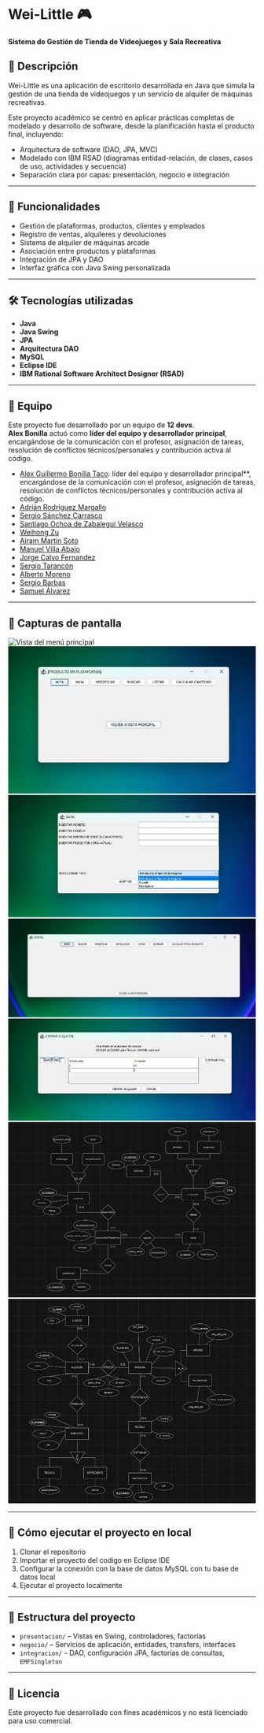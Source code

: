 # Wei-Little 🎮  
**Sistema de Gestión de Tienda de Videojuegos y Sala Recreativa**

## 📌 Descripción  
Wei-Little es una aplicación de escritorio desarrollada en Java que simula la gestión de una tienda de videojuegos y un servicio de alquiler de máquinas recreativas.

Este proyecto académico se centró en aplicar prácticas completas de modelado y desarrollo de software, desde la planificación hasta el producto final, incluyendo:  
- Arquitectura de software (DAO, JPA, MVC)  
- Modelado con IBM RSAD (diagramas entidad-relación, de clases, casos de uso, actividades y secuencia)  
- Separación clara por capas: presentación, negocio e integración

---

## 🧠 Funcionalidades  
- Gestión de plataformas, productos, clientes y empleados  
- Registro de ventas, alquileres y devoluciones  
- Sistema de alquiler de máquinas arcade  
- Asociación entre productos y plataformas  
- Integración de JPA y DAO  
- Interfaz gráfica con Java Swing personalizada

---

## 🛠️ Tecnologías utilizadas  
- **Java**  
- **Java Swing**  
- **JPA**  
- **Arquitectura DAO**  
- **MySQL**  
- **Eclipse IDE**  
- **IBM Rational Software Architect Designer (RSAD)**

---

## 👥 Equipo  
Este proyecto fue desarrollado por un equipo de **12 devs**.  
**Alex Bonilla** actuó como **líder del equipo y desarrollador principal**, encargándose de la comunicación con el profesor, asignación de tareas, resolución de conflictos técnicos/personales y contribución activa al código.
- [Alex Guillermo Bonilla Taco](https://github.com/alexboni97): líder del equipo y desarrollador principal**, encargándose de la comunicación con el profesor, asignación de tareas, resolución de conflictos técnicos/personales y contribución activa al código.
- [Adrián Rodríguez Margallo](https://github.com/adrizz8)
- [Sergio Sánchez Carrasco](https://github.com/WalterDeRacagua) 
- [Santiago Ochoa de Zabalegui Velasco](https://github.com/SantiOch)
- [Weihong Zu](https://github.com/whz0) 
- [Airam Martin Soto](https://github.com/airamsoto)
- [Manuel Villa Abajo](https://github.com/Manuvi03) 
- [Jorge Calvo Fernandez](https://github.com/jorgecafe) 
- [Sergio Tarancón](https://github.com/sertaran) 
- [Alberto Moreno](https://github.com/albertomog88) 
- [Sergio Barbas](https://github.com/SerBarbas) 
- [Samuel Álvarez](https://github.com/samualvmed) 
---

## 📸 Capturas de pantalla  
![Vista del menú principal](screenshots/menu-principal.png)
![Gestión de un producto](screenshots/producto-plataforma.png)
![Alta de un producto](screenshots/alta-maquina.png)
![Venta de un videojuego](screenshots/venta.png)
![Alquiler de una maquina](screenshots/alquilar-maquina.png)
![Modelo E-R Tienda Videojuegos](screenshots/modelo-videojuegos.png)
![Modelo E-R Sala de Arcade](screenshots/modelo-arcade.png)

---

## 🚀 Cómo ejecutar el proyecto en local  
1. Clonar el repositorio  
2. Importar el proyecto del codigo en Eclipse IDE  
3. Configurar la conexión con la base de datos MySQL con tu base de datos local
4. Ejecutar el proyecto localmente

---

## 📂 Estructura del proyecto  
- `presentacion/` – Vistas en Swing, controladores, factorías  
- `negocio/` – Servicios de aplicación, entidades, transfers, interfaces  
- `integracion/` – DAO, configuración JPA, factorías de consultas, `EMFSingleton`

---

## 📄 Licencia  
Este proyecto fue desarrollado con fines académicos y no está licenciado para uso comercial.
